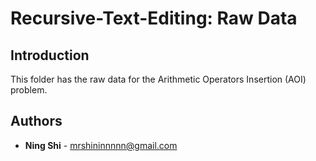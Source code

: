 # Recursive-Text-Editing: Raw Data


## Introduction
This folder has the raw data for the Arithmetic Operators Insertion (AOI) problem. 


## Authors
* **Ning Shi** - mrshininnnnn@gmail.com
